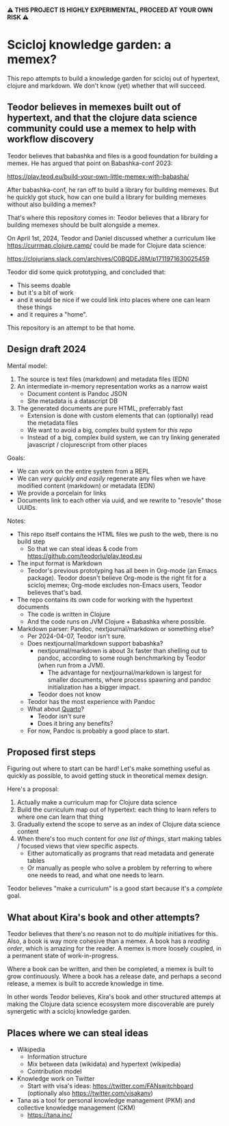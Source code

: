 **⚠️ THIS PROJECT IS HIGHLY EXPERIMENTAL, PROCEED AT YOUR OWN RISK ⚠️**

# Scicloj knowledge garden: a memex?

This repo attempts to build a knowledge garden for scicloj out of hypertext, clojure and markdown.
We don't know (yet) whether that will succeed.

## Teodor believes in memexes built out of hypertext, and that the clojure data science community could use a memex to help with workflow discovery

Teodor believes that babashka and files is a good foundation for building a memex.
He has argued that point on Babashka-conf 2023:

https://play.teod.eu/build-your-own-little-memex-with-babasha/

After babashka-conf, he ran off to build a library for building memexes.
But he quickly got stuck, how can one build a library for building memexes without also building a memex?

That's where this repository comes in:
Teodor believes that a library for building memexes should be built alongside a memex.

On April 1st, 2024, Teodor and Daniel discussed whether a curriculum like https://currmap.clojure.camp/ could be made for Clojure data science:

https://clojurians.slack.com/archives/C0BQDEJ8M/p1711971630025459

Teodor did some quick prototyping, and concluded that:

- This seems doable
- but it's a bit of work
- and it would be nice if we could link into places where one can learn these things
- and it requires a "home".

This repository is an attempt to be that home.

## Design draft 2024

Mental model:

1. The source is text files (markdown) and metadata files (EDN)
2. An intermediate in-memory representation works as a narrow waist
   - Document content is Pandoc JSON
   - Site metadata is a datascript DB
3. The generated documents are pure HTML, preferrably fast
   - Extension is done with custom elements that can (optionally) read the metadata files
   - We want to avoid a big, complex build system for _this repo_
   - Instead of a big, complex build system, we can try linking generated javascript / clojurescript from other places

Goals:

- We can work on the entire system from a REPL
- We can _very quickly and easily_ regenerate any files when we have modified content (markdown) or metadata (EDN)
- We provide a porcelain for links
- Documents link to each other via uuid, and we rewrite to "resovle" those UUIDs.

Notes:

- This repo itself contains the HTML files we push to the web, there is no build step
  - So that we can steal ideas & code from https://github.com/teodorlu/play.teod.eu
- The input format is Markdown
  - Teodor's previous prototyping has all been in Org-mode (an Emacs package).
    Teodor doesn't believe Org-mode is the right fit for a scicloj memex; Org-mode excludes non-Emacs users, Teodor believes that's bad.
- The repo contains its own code for working with the hypertext documents
  - The code is written in Clojure
  - And the code runs on JVM Clojure + Babashka where possible.
- Markdown parser: Pandoc, nextjournal/markdown or something else?
  - Per 2024-04-07, Teodor isn't sure.
  - Does nextjournal/markdown support babashka?
    - nextjournal/markdown is about 3x faster than shelling out to pandoc, according to some rough benchmarking by Teodor (when run from a JVM).
      - The advantage for nextjournal/markdown is largest for smaller documents, where process spawning and pandoc initialization has a bigger impact.
    - Teodor does not know
  - Teodor has the most experience with Pandoc
  - What about [Quarto]?
    - Teodor isn't sure
    - Does it bring any benefits?
  - For now, Pandoc is probably a good place to start.

[nextjournal/markdown]: https://github.com/nextjournal/markdown/
[Quarto]: https://quarto.org/
[Pandoc]: https://pandoc.org/
[Babashka]: https://babashka.org/

## Proposed first steps

Figuring out where to start can be hard!
Let's make something useful as quickly as possible, to avoid getting stuck in theoretical memex design.

Here's a proposal:

1. Actually make a curriculum map for Clojure data science
2. Build the curriculum map out of hypertext: each thing to learn refers to where one can learn that thing
3. Gradually extend the scope to serve as an index of Clojure data science content
4. When there's too much content for _one list of things_, start making tables / focused views that view specific aspects.
   - Either automatically as programs that read metadata and generate tables
   - Or manually as people who solve a problem by referring to where one needs to read, and what one needs to learn.

Teodor believes "make a curriculum" is a good start because it's a _complete_ goal.

## What about Kira's book and other attempts?

Teodor believes that there's no reason not to do _multiple_ initiatives for this.
Also, a book is way more cohesive than a memex.
A book has a _reading order_, which is amazing for the reader.
A memex is more loosely coupled, in a permanent state of work-in-progress.

Where a book can be written, and then be completed, a memex is built to grow continuously.
Where a book has a release date, and perhaps a second release, a memex is built to accrede knowledge in time.

In other words Teodor believes, Kira's book and other structured attemps at making the Clojure data science ecosystem more discoverable are purely synergetic with a scicloj knowledge garden.

## Places where we can steal ideas

- Wikipedia
  - Information structure
  - Mix between data (wikidata) and hypertext (wikipedia)
  - Contribution model
- Knowledge work on Twitter
  - Start with visa's ideas: https://twitter.com/FANswitchboard (optionally also https://twitter.com/visakanv)
- Tana as a tool for personal knowledge management (PKM) and collective knowledge management (CKM)
  - https://tana.inc/
